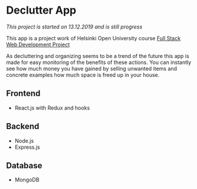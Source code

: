 # Declutter App

*This project is started on 13.12.2019 and is still progress*

This app is a project work of Helsinki Open University course [Full Stack Web Development Project](https://courses.helsinki.fi/en/aytkt21010/129098202)

As decluttering and organizing seems to be a trend of the future this app is made for easy monitoring of the benefits of these actions. You can instantly see how much money you have gained by selling unwanted items and concrete examples how much space is freed up in your house.

## Frontend

* React.js with Redux and hooks

## Backend

* Node.js
* Express.js

## Database

* MongoDB

